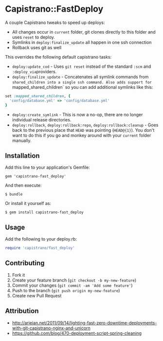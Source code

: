 # Capistrano::FastDeploy

A couple Capistrano tweaks to speed up deploys:

* All changes occur in `current` folder, git clones directly to this
  folder and uses `reset` to deploy.
* Symlinks in `deploy:finalize_update` all happen in one ssh connection
* Rollback uses git as well

This overrides the following default capistrano tasks:

* `deploy:update_cod` - Uses `git reset` instead of the standard
  `:scm` and `:deploy_via`providers.
* `deploy:finalize_update` - Concatenates all symlink commands from
  `shared_children into a single ssh command. Also adds support for
  `mapped_shared_children` so you can add additional symlinks like this:

```ruby
set :mapped_shared_children, {
  'config/database.yml' => 'config/database.yml'
}
```
* `deploy:create_symlink` - This is now a no-op, there are no longer
  individual release directories.
* `deploy:rollback`, `deploy:rollback:repo`, `deploy:rollback:cleanup` -
  Goes back to the previous place that `HEAD`
  was pointing (`HEAD@{1}`). You don't want to do this if you go and
  monkey around with your `current` folder manually.

## Installation

Add this line to your application's Gemfile:

    gem 'capistrano-fast_deploy'

And then execute:

    $ bundle

Or install it yourself as:

    $ gem install capistrano-fast_deploy

## Usage

Add the following to your deploy.rb:

```ruby
require 'capistrano/fast_deploy'
```

## Contributing

1. Fork it
2. Create your feature branch (`git checkout -b my-new-feature`)
3. Commit your changes (`git commit -am 'Add some feature'`)
4. Push to the branch (`git push origin my-new-feature`)
5. Create new Pull Request

## Attribution

* http://ariejan.net/2011/09/14/lighting-fast-zero-downtime-deployments-with-git-capistrano-nginx-and-unicorn
* https://github.com/blog/470-deployment-script-spring-cleaning
